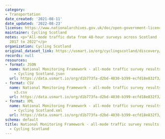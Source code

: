 ```yaml
---
category:
- Transportation
date_created: '2021-08-11'
date_updated: '2022-08-23'
license: https://www.nationalarchives.gov.uk/doc/open-government-licence/version/3/
maintainer: Cycling Scotland
notes: <p>"All-mode traffic data from 48-hour surveys across Scotland - all data from
  2017 to 2022"</p>
organization: Cycling Scotland
original_dataset_link: https://usmart.io/org/cyclingscotland/discovery/discovery-view-detail/b9fdd462-1f45-4252-aedc-fbc596abcd90
records: null
resources:
- format: JSON
  name: National Monitoring Framework - all-mode traffic survey results 2017 to 2022
    - Cycling Scotland.json
  url: https://data.usmart.io/org/d1b773fa-d2bd-4830-b399-ecfd18e832f3/resource?resourceGUID=dcdc5543-2a18-4f9f-a230-8fdfe1a879e4
- format: CSV
  name: National Monitoring Framework - all-mode traffic survey results 2017 to 2022
    v3.csv
  url: https://data.usmart.io/org/d1b773fa-d2bd-4830-b399-ecfd18e832f3/resource?resourceGUID=b9dd6b98-6a77-400b-b4b9-50336a13c0df
- format: XML
  name: National Monitoring Framework - all-mode traffic survey results 2017 to 2022
    - Cycling Scotland.xml
  url: https://data.usmart.io/org/d1b773fa-d2bd-4830-b399-ecfd18e832f3/resource?resourceGUID=8fd87d6a-8a2c-49ee-906a-000b36699abd
schema: default
title: National Monitoring Framework - all-mode traffic survey results 2017 to 2022
  - Cycling Scotland
---
```

